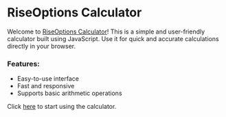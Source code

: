 # RiseOptions Calculator

Welcome to [RiseOptions Calculator](https://riseoptions.github.io)! This is a simple and user-friendly calculator built using JavaScript. Use it for quick and accurate calculations directly in your browser.

### Features:
- Easy-to-use interface
- Fast and responsive
- Supports basic arithmetic operations

Click [here](https://riseoptions.github.io) to start using the calculator.
